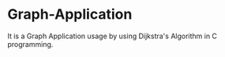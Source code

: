 # Graph-Application
It is a Graph Application usage by using Dijkstra's Algorithm in C programming.
